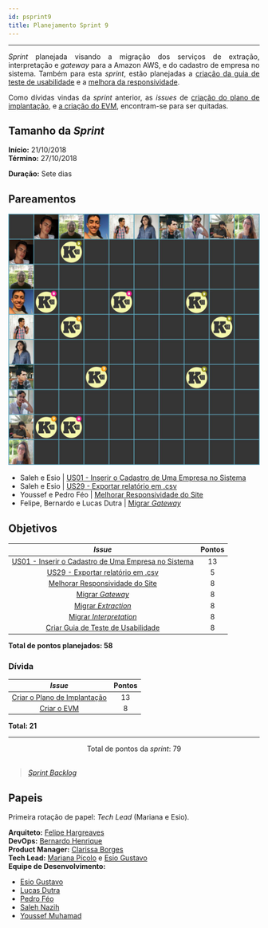 ```yaml
---
id: psprint9   
title: Planejamento Sprint 9 
---
```


***    

<p align="justify">
<i>Sprint</i> planejada visando a migração dos serviços de extração, interpretação e <i>gateway</i> para a Amazon AWS, e do cadastro de empresa no sistema. Também para esta <i>sprint</i>, estão planejadas a <a href="https://github.com/fga-eps-mds/2018.2-Kalkuli/issues/169" title="Issue: Guia de Teste de Usabilidade">criação da guia de teste de usabilidade</a> e a <a href="https://github.com/fga-eps-mds/2018.2-Kalkuli/issues/165" title="Issue: Melhorar Responsividade do Site">melhora da responsividade</a>.
</p>
<p align="justify">
Como dívidas vindas da <i>sprint</i> anterior, as <i>issues</i> de <a href="https://github.com/fga-eps-mds/2018.2-Kalkuli/issues/156" title="Issue: Criar Plano de Implantação">criação do plano de implantação</a>, e <a href="https://github.com/fga-eps-mds/2018.2-Kalkuli/issues/124" title="Issue: Criar o EVM">a criação do EVM</a>, encontram-se para ser quitadas.
</p>

## Tamanho da _Sprint_      
**Início:** 21/10/2018   
**Término:** 27/10/2018   

**Duração:** Sete dias   

## Pareamentos   
 
![Pareamento S9](assets/quadro-de-pareamento-s9.png "Pareamentos Sprint 9")

- Saleh e Esio | [US01 - Inserir o Cadastro de Uma Empresa no Sistema](https://github.com/fga-eps-mds/2018.2-Kalkuli/issues/163)   
- Saleh e Esio | [US29 - Exportar relatório em .csv](https://github.com/fga-eps-mds/2018.2-Kalkuli/issues/164)   
- Youssef e Pedro Féo | [Melhorar Responsividade do Site](https://github.com/fga-eps-mds/2018.2-Kalkuli/issues/165)     
- Felipe, Bernardo e Lucas Dutra | [Migrar _Gateway_](https://github.com/fga-eps-mds/2018.2-Kalkuli/issues/166)  

## Objetivos   

|     _Issue_      |    Pontos   |
|:--------------:|:---------:|
|[US01 - Inserir o Cadastro de Uma Empresa no Sistema](https://github.com/fga-eps-mds/2018.2-Kalkuli/issues/163) | 13 |
|[US29 - Exportar relatório em .csv](https://github.com/fga-eps-mds/2018.2-Kalkuli/issues/164) | 5 |
|[Melhorar Responsividade do Site](https://github.com/fga-eps-mds/2018.2-Kalkuli/issues/165) | 8 |
|[Migrar _Gateway_](https://github.com/fga-eps-mds/2018.2-Kalkuli/issues/166) | 8 |
|[Migrar _Extraction_](https://github.com/fga-eps-mds/2018.2-Kalkuli/issues/167) | 8 |
|[Migrar _Interpretation_](https://github.com/fga-eps-mds/2018.2-Kalkuli/issues/168) | 8 |
|[Criar Guia de Teste de Usabilidade](https://github.com/fga-eps-mds/2018.2-Kalkuli/issues/169)|8|

<b>Total de pontos planejados: 58</b>  

### Dívida    

|     _Issue_      |    Pontos   |
|:--------------:|:---------:|
|[Criar o Plano de Implantação](https://github.com/fga-eps-mds/2018.2-Kalkuli/issues/156) | 13 |
|[Criar o EVM](https://github.com/fga-eps-mds/2018.2-Kalkuli/issues/124) | 8 |

<b>Total: 21</b> 

***

<div style="text-align: center"> Total de pontos da <i>sprint</i>: 79 </div> <br>

> [_Sprint_ _Backlog_](https://github.com/fga-eps-mds/2018.2-Kalkuli/milestone/10)  


## Papeis   

<p align="justify">
Primeira rotação de papel: <i>Tech Lead</i> (Mariana e Esio).
</p>

**Arquiteto:** [Felipe Hargreaves](https://github.com/Hargre)   
**DevOps:** [Bernardo Henrique](https://github.com/bernardohrl)  
**Product Manager:** [Clarissa Borges](https://github.com/clarissalimab)    
**Tech Lead:** [Mariana Pícolo](https://github.com/MarianaPicolo) e [Esio Gustavo](https://github.com/EsioFreitas)   
**Equipe de Desenvolvimento:** 
- [Esio Gustavo](https://github.com/EsioFreitas)   
- [Lucas Dutra](https://github.com/lucasdutraf)   
- [Pedro Féo](https://github.com/Phe0)   
- [Saleh Nazih](https://github.com/devsalula)
- [Youssef Muhamad](https://github.com/youssef-md)   